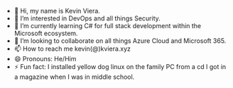 - 👋 Hi, my name is Kevin Viera.
- 👀 I’m interested in DevOps and all things Security.
- 🌱 I’m currently learning C# for full stack development within the Microsoft ecosystem.
- 💞️ I’m looking to collaborate on all things Azure Cloud and Microsoft 365.
- 📫 How to reach me kevin(@)kviera.xyz
- 😄 Pronouns: He/Him
- ⚡ Fun fact: I installed yellow dog linux on the family PC from a cd I got in a magazine when I was in middle school.
